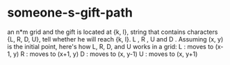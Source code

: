 # someone-s-gift-path
 an n*m grid and the gift is located at {k, l},  string that contains characters {L, R, D, U},  tell whether he will reach {k, l}. L , R , U  and D . Assuming (x, y) is the initial point, here's how L, R, D, and U works in a grid: L : moves to (x-1, y) R : moves to (x+1, y) D : moves to (x, y-1) U : moves to (x, y+1)
